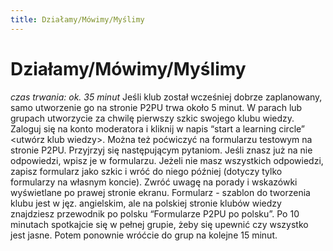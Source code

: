```yaml
---
title: Działamy/Mówimy/Myślimy
---
```

# Działamy/Mówimy/Myślimy

*czas trwania: ok. 35  minut*
Jeśli klub został wcześniej dobrze zaplanowany, samo utworzenie go na stronie P2PU trwa około 5 minut. W parach lub grupach utworzycie za chwilę pierwszy szkic swojego klubu wiedzy. Zaloguj się na konto moderatora i kliknij w napis “start a learning circle” <utwórz klub wiedzy>. Można też poćwiczyć na formularzu testowym na stronie P2PU.
Przyjrzyj się następującym pytaniom. Jeśli znasz już na nie odpowiedzi, wpisz je w formularzu. Jeżeli nie masz wszystkich odpowiedzi, zapisz formularz jako szkic i wróć do niego później (dotyczy tylko formularzy na własnym koncie). Zwróć uwagę na porady i wskazówki wyświetlane po prawej stronie ekranu. 
Formularz - szablon do tworzenia klubu jest w jęz. angielskim, ale na polskiej stronie klubów wiedzy znajdziesz przewodnik po polsku “Formularze P2PU po polsku”. 
Po 10 minutach spotkajcie się w pełnej grupie, żeby się upewnić czy wszystko jest jasne. Potem ponownie wróćcie do grup na kolejne 15 minut. 
